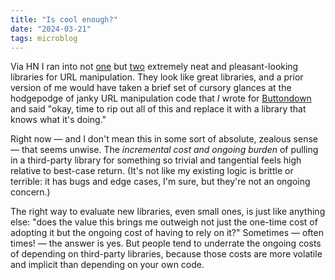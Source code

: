 ```yaml
---
title: "Is cool enough?"
date: "2024-03-21"
tags: microblog
---
```


Via HN I ran into not [one](https://tkte.ch/articles/2024/03/15/parsing-urls-in-python.html) but [two](https://github.com/gruns/furl) extremely neat
and pleasant-looking libraries for URL manipulation. They look like great libraries, and a prior version of me would have taken a brief set of cursory
glances at the hodgepodge of janky URL manipulation code that _I_ wrote for [Buttondown](https://buttondown.email) and said "okay, time to rip out all
of this and replace it with a library that knows what it's doing."

Right now — and I don't mean this in some sort of absolute, zealous sense — that seems unwise. The _incremental cost and ongoing burden_ of pulling in a third-party library for something so trivial and tangential feels high relative to best-case return. (It's not like my existing logic is brittle or terrible: it has bugs and edge cases, I'm sure, but they're not an ongoing concern.)

The right way to evaluate new libraries, even small ones, is just like anything else: "does the value this brings me outweigh not just the one-time cost of adopting it but the ongoing cost of having to rely on it?" Sometimes — often times! — the answer is yes. But people tend to underrate the ongoing costs of depending on third-party libraries, because those costs are more volatile and implicit than depending on your own code.
